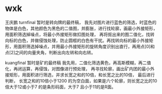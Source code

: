 # wxk
王庆鹏
turnfinal 暂时是转向牌的最终稿，
我先对图片进行蓝色的筛选，时蓝色的物体是白色，其他颜色为黑色的二值图，并膨胀，进行找轮廓，画最小外接矩形，用面积筛选掉噪点，将最小外接矩形做扣图处理，
再将抠出来的图二值化，找转向标的白色，并做侵蚀处理，防止圆框的白色有干扰。再找转向标的最小外接矩形，用面积筛选掉噪点，并用最小外接矩形的旋转角度识别出直行，再用点[0]和点[2]之间的向量夹角，判断出向左转和向右转。




kuangfinal 暂时是矿的最终稿
我先用，二值化筛选黄色，再高斯模糊，再二值化，再闭运算，再侵蚀，对图像进行预处理，
再寻找轮廓，画出矿内团的最小外接矩形，用面积进行筛选，并求长宽之和的10倍，和长宽之比的10倍，
最后进行判断， 长宽之和的10倍小于1200 的为空白面，如果是六个轮廓，则长宽之比的10倍大于12或小于7 的是条形码面，大于7 且小于11的是R面。



